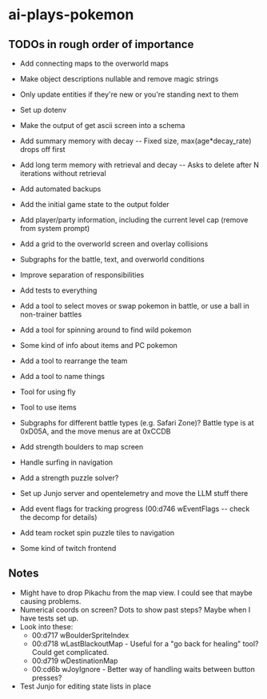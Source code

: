 # ai-plays-pokemon

## TODOs in rough order of importance

* Add connecting maps to the overworld maps
* Make object descriptions nullable and remove magic strings
* Only update entities if they're new or you're standing next to them
* Set up dotenv
* Make the output of get ascii screen into a schema

* Add summary memory with decay -- Fixed size, max(age*decay_rate) drops off first
* Add long term memory with retrieval and decay -- Asks to delete after N iterations without retrieval

* Add automated backups
* Add the initial game state to the output folder

* Add player/party information, including the current level cap (remove from system prompt)

* Add a grid to the overworld screen and overlay collisions

* Subgraphs for the battle, text, and overworld conditions
* Improve separation of responsibilities
* Add tests to everything

* Add a tool to select moves or swap pokemon in battle, or use a ball in non-trainer battles
* Add a tool for spinning around to find wild pokemon
* Some kind of info about items and PC pokemon
* Add a tool to rearrange the team
* Add a tool to name things
* Tool for using fly
* Tool to use items

* Subgraphs for different battle types (e.g. Safari Zone)? Battle type is at 0xD05A, and the move menus are at 0xCCDB

* Add strength boulders to map screen
* Handle surfing in navigation
* Add a strength puzzle solver?
* Set up Junjo server and opentelemetry and move the LLM stuff there
* Add event flags for tracking progress (00:d746 wEventFlags -- check the decomp for details)
* Add team rocket spin puzzle tiles to navigation

* Some kind of twitch frontend

## Notes
* Might have to drop Pikachu from the map view. I could see that maybe causing problems.
* Numerical coords on screen? Dots to show past steps? Maybe when I have tests set up.
* Look into these:
  * 00:d717 wBoulderSpriteIndex
  * 00:d718 wLastBlackoutMap  - Useful for a "go back for healing" tool? Could get complicated.
  * 00:d719 wDestinationMap
  * 00:cd6b wJoyIgnore - Better way of handling waits between button presses?
* Test Junjo for editing state lists in place
